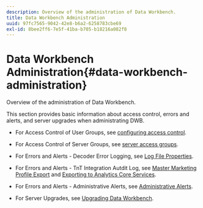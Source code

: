 ```yaml
---
description: Overview of the administration of Data Workbench.
title: Data Workbench Administration
uuid: 97fc7565-9042-42e8-b6a2-6258783cbe69
exl-id: 8bee2ff6-7e5f-41ba-b705-b18216a082f8
---
```

# Data Workbench Administration{#data-workbench-administration}

Overview of the administration of Data Workbench.

This section provides basic information about access control, errors and alerts, and server upgrades when administrating DWB.

* For Access Control of User Groups, see [configuring access control](https://experienceleague.adobe.com/docs/data-workbench/using/server-admin-install/admin-dwb-server/access-control/c-config-acs-ctrl.html). 
* For Access Control of Server Groups, see [server access groups](https://experienceleague.adobe.com/docs/data-workbench/using/server-admin-install/admin-dwb-server/access-control/c-undst-acc-lvls.html). 
* For Errors and Alerts - Decoder Error Logging, see [Log File Properties](https://experienceleague.adobe.com/docs/data-workbench/using/dataset/log-proc-config-file/c-log-sources.html). 
* For Errors and Alerts - TnT Integration Autdit Log, see [Master Marketing Profile Export](https://docs.adobe.com/help/en/data-workbench/using/client/export-data/dwb-crs-integration.html) and [Exporting to Analytics Core Services](https://docs.adobe.com/help/en/data-workbench/using/client/export-data/dwb-crs-integration.html). 

* For Errors and Alerts - Administrative Alerts, see [Administrative Alerts](https://experienceleague.adobe.com/docs/data-workbench/using/server-admin-install/config-settings/c-admin-alts-cfg-stgs.html). 
* For Server Upgrades, see [Upgrading Data Workbench](https://experienceleague.adobe.com/docs/data-workbench/using/install/upgrade-dwb/c-upgrd-ins.html).
